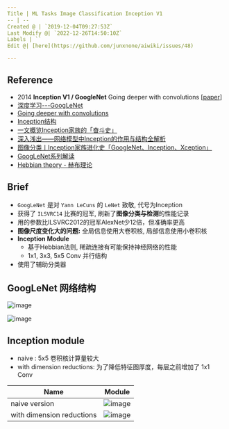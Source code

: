 ```yaml
---
Title | ML Tasks Image Classification Inception V1
-- | --
Created @ | `2019-12-04T09:27:53Z`
Last Modify @| `2022-12-26T14:50:10Z`
Labels | ``
Edit @| [here](https://github.com/junxnone/aiwiki/issues/48)

---
```

## Reference
-  2014 **Inception V1 / GoogleNet** Going deeper with convolutions [[paper](https://arxiv.org/pdf/1409.4842.pdf)]
- [深度学习---GoogLeNet](https://blog.csdn.net/qq_38906523/article/details/80061075)
- [Going deeper with convolutions](https://arxiv.org/pdf/1409.4842v1.pdf)
- [Inception结构](https://baike.baidu.com/item/Inception%E7%BB%93%E6%9E%84/22761220?fr=aladdin)
- [一文概览Inception家族的「奋斗史」](https://www.chainnews.com/articles/727946354364.htm)
- [深入浅出——网络模型中Inception的作用与结构全解析](https://blog.csdn.net/u010402786/article/details/52433324)
- [图像分类丨Inception家族进化史「GoogleNet、Inception、Xception」](https://www.cnblogs.com/vincent1997/p/10920036.html)
- [GoogLeNet系列解读](https://blog.csdn.net/shuzfan/article/details/50738394)
- [Hebbian theory - 赫布理论](https://zh.wikipedia.org/wiki/%E8%B5%AB%E5%B8%83%E7%90%86%E8%AE%BA)

## Brief
- `GoogLeNet` 是对 `Yann LeCuns` 的 `LeNet` 致敬, 代号为Inception
- 获得了 `ILSVRC14` 比赛的冠军, 刷新了**图像分类与检测**的性能记录
- 用的参数比ILSVRC2012的冠军AlexNet少12倍，但准确率更高
- **图像尺度变化大的问题:**  全局信息使用大卷积核, 局部信息使用小卷积核
- **Inception Module**
  - 基于Hebbian法则, 稀疏连接有可能保持神经网络的性能
  - 1x1, 3x3, 5x5 Conv 并行结构
- 使用了辅助分类器


## GoogLeNet 网络结构

![image](https://user-images.githubusercontent.com/2216970/70121559-d0684580-16a9-11ea-8a52-45e65a9f10ab.png)

![image](https://user-images.githubusercontent.com/2216970/70122958-9cdaea80-16ac-11ea-939b-5853bdc26340.png)

## Inception module

- naive :  5x5 卷积核计算量较大
- with dimension reductions:  为了降低特征图厚度，每层之前增加了 1x1 Conv

Name | Module
-- | --
naive version | ![image](https://user-images.githubusercontent.com/2216970/70117141-9d20b900-169f-11ea-9f05-0080ef4bac29.png)
with dimension reductions | ![image](https://user-images.githubusercontent.com/2216970/70117153-a873e480-169f-11ea-9b54-b093aba84416.png)

